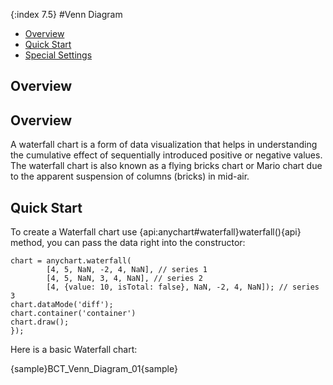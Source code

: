 {:index 7.5}
#Venn Diagram
* [Overview](#overview)
* [Quick Start](#quick_start)
* [Special Settings](#special_settings)

## Overview
## Overview

A waterfall chart is a form of data visualization that helps in understanding the cumulative effect of sequentially introduced positive or negative values. The waterfall chart is also known as a flying bricks chart or Mario chart due to the apparent suspension of columns (bricks) in mid-air.

## Quick Start

To create a Waterfall chart use {api:anychart#waterfall}waterfall(){api} method, you can pass the data right into the constructor:

```
chart = anychart.waterfall(
        [4, 5, NaN, -2, 4, NaN], // series 1
        [4, 5, NaN, 3, 4, NaN], // series 2
        [4, {value: 10, isTotal: false}, NaN, -2, 4, NaN]); // series 3
chart.dataMode('diff');
chart.container('container')
chart.draw();
});
```

Here is a basic Waterfall chart:

{sample}BCT\_Venn\_Diagram\_01{sample}
